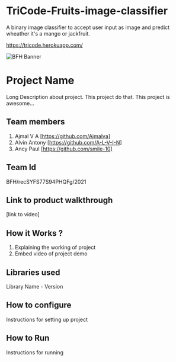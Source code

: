# TriCode-Fruits-image-classifier
A binary image classifier to accept user input as image and predict wheather it's a mango or jackfruit.

https://tricode.herokuapp.com/

![BFH Banner](https://trello-attachments.s3.amazonaws.com/542e9c6316504d5797afbfb9/542e9c6316504d5797afbfc1/39dee8d993841943b5723510ce663233/Frame_19.png)
# Project Name
Long Description about project. This project do that. This project is awesome...
## Team members
1. Ajmal V A [https://github.com/Ajmalva]
2. Alvin Antony [https://github.com/A-L-V-I-N]
3. Ancy Paul [https://github.com/smile-10]
## Team Id
 BFH/recSYFS77S94PHQFg/2021
## Link to product walkthrough
[link to video]
## How it Works ?
1. Explaining the working of project
2. Embed video of project demo
## Libraries used
Library Name - Version
## How to configure
Instructions for setting up project
## How to Run
Instructions for running
